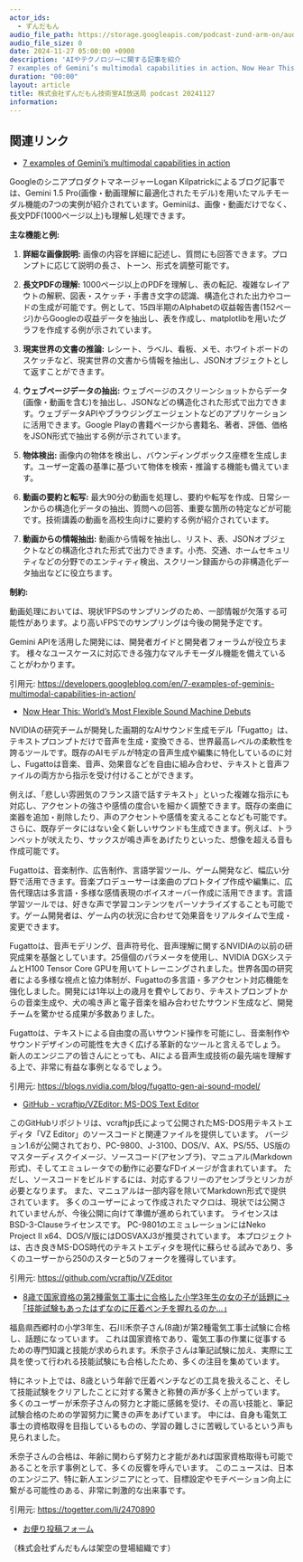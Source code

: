 ```yaml
---
actor_ids:
  - ずんだもん
audio_file_path: https://storage.googleapis.com/podcast-zund-arm-on/audio/株式会社ずんだもん技術室AI放送局_podcast_20241127.mp3
audio_file_size: 0
date: 2024-11-27 05:00:00 +0900
description: 'AIやテクノロジーに関する記事を紹介  
7 examples of Gemini’s multimodal capabilities in action、Now Hear This: World’s Most Flexible Sound Machine Debuts、GitHub - vcraftjp/VZEditor: MS-DOS Text Editor、8歳で国家資格の第2種電気工事士に合格した小学3年生の女の子が話題に→｢技能試験もあったはずなのに圧着ペンチを握れるのか...｣'
duration: "00:00"
layout: article
title: 株式会社ずんだもん技術室AI放送局 podcast 20241127
information: 
---
```


## 関連リンク


- [7 examples of Gemini’s multimodal capabilities in action](https://developers.googleblog.com/en/7-examples-of-geminis-multimodal-capabilities-in-action/)  



GoogleのシニアプロダクトマネージャーLogan Kilpatrickによるブログ記事では、Gemini 1.5 Pro(画像・動画理解に最適化されたモデル)を用いたマルチモーダル機能の7つの実例が紹介されています。Geminiは、画像・動画だけでなく、長文PDF(1000ページ以上)も理解し処理できます。

**主な機能と例:**

1. **詳細な画像説明:** 画像の内容を詳細に記述し、質問にも回答できます。プロンプトに応じて説明の長さ、トーン、形式を調整可能です。

2. **長文PDFの理解:** 1000ページ以上のPDFを理解し、表の転記、複雑なレイアウトの解釈、図表・スケッチ・手書き文字の認識、構造化された出力やコードの生成が可能です。例として、15四半期のAlphabetの収益報告書(152ページ)からGoogleの収益データを抽出し、表を作成し、matplotlibを用いたグラフを作成する例が示されています。

3. **現実世界の文書の推論:** レシート、ラベル、看板、メモ、ホワイトボードのスケッチなど、現実世界の文書から情報を抽出し、JSONオブジェクトとして返すことができます。

4. **ウェブページデータの抽出:** ウェブページのスクリーンショットからデータ(画像・動画を含む)を抽出し、JSONなどの構造化された形式で出力できます。ウェブデータAPIやブラウジングエージェントなどのアプリケーションに活用できます。Google Playの書籍ページから書籍名、著者、評価、価格をJSON形式で抽出する例が示されています。

5. **物体検出:** 画像内の物体を検出し、バウンディングボックス座標を生成します。ユーザー定義の基準に基づいて物体を検索・推論する機能も備えています。

6. **動画の要約と転写:** 最大90分の動画を処理し、要約や転写を作成、日常シーンからの構造化データの抽出、質問への回答、重要な箇所の特定などが可能です。技術講義の動画を高校生向けに要約する例が紹介されています。

7. **動画からの情報抽出:** 動画から情報を抽出し、リスト、表、JSONオブジェクトなどの構造化された形式で出力できます。小売、交通、ホームセキュリティなどの分野でのエンティティ検出、スクリーン録画からの非構造化データ抽出などに役立ちます。


**制約:**

動画処理においては、現状1FPSのサンプリングのため、一部情報が欠落する可能性があります。より高いFPSでのサンプリングは今後の開発予定です。


Gemini APIを活用した開発には、開発者ガイドと開発者フォーラムが役立ちます。  様々なユースケースに対応できる強力なマルチモーダル機能を備えていることがわかります。


引用元: https://developers.googleblog.com/en/7-examples-of-geminis-multimodal-capabilities-in-action/


- [Now Hear This: World’s Most Flexible Sound Machine Debuts](https://blogs.nvidia.com/blog/fugatto-gen-ai-sound-model/)  



NVIDIAの研究チームが開発した画期的なAIサウンド生成モデル「Fugatto」は、テキストプロンプトだけで音声を生成・変換できる、世界最高レベルの柔軟性を誇るツールです。既存のAIモデルが特定の音声生成や編集に特化しているのに対し、Fugattoは音楽、音声、効果音などを自由に組み合わせ、テキストと音声ファイルの両方から指示を受け付けることができます。

例えば、「悲しい雰囲気のフランス語で話すテキスト」といった複雑な指示にも対応し、アクセントの強さや感情の度合いを細かく調整できます。既存の楽曲に楽器を追加・削除したり、声のアクセントや感情を変えることなども可能です。さらに、既存データにはない全く新しいサウンドも生成できます。例えば、トランペットが吠えたり、サックスが鳴き声をあげたりといった、想像を超える音も作成可能です。

Fugattoは、音楽制作、広告制作、言語学習ツール、ゲーム開発など、幅広い分野で活用できます。音楽プロデューサーは楽曲のプロトタイプ作成や編集に、広告代理店は多言語・多様な感情表現のボイスオーバー作成に活用できます。言語学習ツールでは、好きな声で学習コンテンツをパーソナライズすることも可能です。ゲーム開発者は、ゲーム内の状況に合わせて効果音をリアルタイムで生成・変更できます。

Fugattoは、音声モデリング、音声符号化、音声理解に関するNVIDIAの以前の研究成果を基盤としています。25億個のパラメータを使用し、NVIDIA DGXシステムとH100 Tensor Core GPUを用いてトレーニングされました。世界各国の研究者による多様な視点と協力体制が、Fugattoの多言語・多アクセント対応機能を強化しました。開発には1年以上の歳月を費やしており、テキストプロンプトからの音楽生成や、犬の鳴き声と電子音楽を組み合わせたサウンド生成など、開発チームを驚かせる成果が多数ありました。

Fugattoは、テキストによる自由度の高いサウンド操作を可能にし、音楽制作やサウンドデザインの可能性を大きく広げる革新的なツールと言えるでしょう。  新人のエンジニアの皆さんにとっても、AIによる音声生成技術の最先端を理解する上で、非常に有益な事例となるでしょう。


引用元: https://blogs.nvidia.com/blog/fugatto-gen-ai-sound-model/


- [GitHub - vcraftjp/VZEditor: MS-DOS Text Editor](https://github.com/vcraftjp/VZEditor)  



このGitHubリポジトリは、vcraftjp氏によって公開されたMS-DOS用テキストエディタ「VZ Editor」のソースコードと関連ファイルを提供しています。  バージョン1.6が公開されており、PC-9800、J-3100、DOS/V、AX、PS/55、US版のマスターディスクイメージ、ソースコード(アセンブラ)、マニュアル(Markdown形式)、そしてエミュレータでの動作に必要なFDイメージが含まれています。  ただし、ソースコードをビルドするには、対応するフリーのアセンブラとリンカが必要となります。  また、マニュアルは一部内容を除いてMarkdown形式で提供されています。  多くのユーザーによって作成されたマクロは、現状では公開されていませんが、今後公開に向けて準備が進められています。  ライセンスはBSD-3-Clauseライセンスです。  PC-9801のエミュレーションにはNeko Project II x64、DOS/V版にはDOSVAXJ3が推奨されています。  本プロジェクトは、古き良きMS-DOS時代のテキストエディタを現代に蘇らせる試みであり、多くのユーザーから250のスターと5のフォークを獲得しています。


引用元: https://github.com/vcraftjp/VZEditor


- [8歳で国家資格の第2種電気工事士に合格した小学3年生の女の子が話題に→｢技能試験もあったはずなのに圧着ペンチを握れるのか...｣](https://togetter.com/li/2470890)  


福島県西郷村の小学3年生、石川禾奈子さん(8歳)が第2種電気工事士試験に合格し、話題になっています。  これは国家資格であり、電気工事の作業に従事するための専門知識と技能が求められます。禾奈子さんは筆記試験に加え、実際に工具を使って行われる技能試験にも合格したため、多くの注目を集めています。

特にネット上では、8歳という年齢で圧着ペンチなどの工具を扱えること、そして技能試験をクリアしたことに対する驚きと称賛の声が多く上がっています。  多くのユーザーが禾奈子さんの努力と才能に感銘を受け、その高い技能と、筆記試験合格のための学習努力に驚きの声をあげています。  中には、自身も電気工事士の資格取得を目指しているものの、学習の難しさに苦戦しているという声も見られました。

禾奈子さんの合格は、年齢に関わらず努力と才能があれば国家資格取得も可能であることを示す事例として、多くの反響を呼んでいます。  このニュースは、日本のエンジニア、特に新人エンジニアにとって、目標設定やモチベーション向上に繋がる可能性のある、非常に刺激的な出来事です。


引用元: https://togetter.com/li/2470890



- [お便り投稿フォーム](https://forms.gle/ffg4JTfqdiqK62qf9)

（株式会社ずんだもんは架空の登場組織です）
